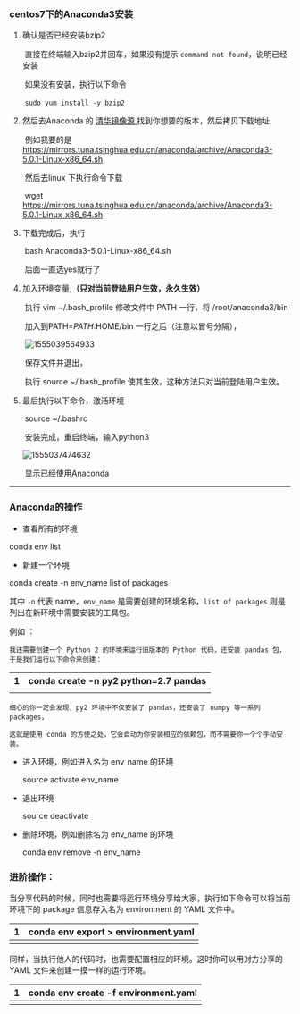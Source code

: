 ### centos7下的Anaconda3安装

1. 确认是否已经安装bzip2

   ​	直接在终端输入bzip2并回车，如果没有提示 `command not found`，说明已经安装

   ​	如果没有安装，执行以下命令

   ​	`sudo yum install -y bzip2`

2. 然后去Anaconda 的 [清华镜像源 ](https://mirrors.tuna.tsinghua.edu.cn/anaconda/archive/)找到你想要的版本，然后拷贝下载地址

   ​	例如我要的是 <https://mirrors.tuna.tsinghua.edu.cn/anaconda/archive/Anaconda3-5.0.1-Linux-x86_64.sh>

   ​	然后去linux 下执行命令下载

   ​	wget https://mirrors.tuna.tsinghua.edu.cn/anaconda/archive/Anaconda3-5.0.1-Linux-x86_64.sh

3. 下载完成后，执行

   ​	bash Anaconda3-5.0.1-Linux-x86_64.sh

   ​	后面一直选yes就行了

4. 加入环境变量,**（只对当前登陆用户生效，永久生效）**

   ​	执行 vim ~/.bash_profile 修改文件中 PATH 一行，将 /root/anaconda3/bin 

   ​	加入到PATH=$PATH:$HOME/bin 一行之后（注意以冒号分隔），

   ​	![1555039564933](C:\Users\Administrator\AppData\Roaming\Typora\typora-user-images\1555039564933.png)

   ​	保存文件并退出，

   ​	执行 source ~/.bash_profile 使其生效，这种方法只对当前登陆用户生效。

5. 最后执行以下命令，激活环境

   ​	source ~/.bashrc

   ​	安装完成，重启终端，输入python3

   ![1555037474632](C:\Users\Administrator\AppData\Roaming\Typora\typora-user-images\1555037474632.png)

   ​	显示已经使用Anaconda

------

### Anaconda的操作

-  查看所有的环境

  conda env list

-  新建一个环境

  conda create -n env_name  list of packages

  其中 `-n` 代表 name，`env_name` 是需要创建的环境名称，`list of packages` 则是列出在新环境中需要安装的工具包。

    

  例如 ： 

    我还需要创建一个 Python 2 的环境来运行旧版本的 Python 代码，还安装 pandas 包，于是我们运行以下命令来创建：

  

  | 1    | conda create -n py2 python=2.7 pandas |
  | ---- | ------------------------------------- |
  |      |                                       |

    细心的你一定会发现，py2 环境中不仅安装了 pandas，还安装了 numpy 等一系列 packages，

    这就是使用 conda 的方便之处，它会自动为你安装相应的依赖包，而不需要你一个个手动安装。

- 进入环境，例如进入名为 env_name 的环境

  source activate env_name

- 退出环境

  source deactivate

- 删除环境，例如删除名为 env_name 的环境

  conda env remove -n env_name

### 进阶操作：

当分享代码的时候，同时也需要将运行环境分享给大家，执行如下命令可以将当前环境下的 package 信息存入名为 environment 的 YAML 文件中。

| 1    | conda env export > environment.yaml |
| ---- | ----------------------------------- |
|      |                                     |

同样，当执行他人的代码时，也需要配置相应的环境。这时你可以用对方分享的 YAML 文件来创建一摸一样的运行环境。



| 1    | conda env create -f environment.yaml |
| ---- | ------------------------------------ |
|      |                                      |